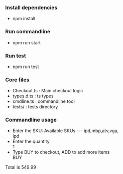 ### Install dependencies

- npm install

### Run commandline

- npm run start

### Run test

- npm run test

### Core files

- Checkout.ts : Main checkout logic
- types.d.ts : ts types
- cmdline.ts : commandline tool
- tests/ : tests directory

### Commandline usage

- Enter the SKU:
  Available SKUs --- ipd,mbp,atv,vga, \
  ipd
- Enter the quantity \
  1
- Type BUY to checkout, ADD to add more items \
  BUY

Total is 549.99
